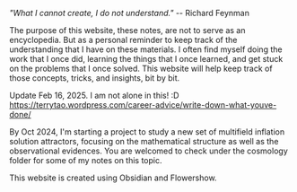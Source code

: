 *"What I cannot create, I do not understand."*  -- Richard Feynman

The purpose of this website, these notes, are not to serve as an encyclopedia. But as a personal reminder to keep track of the understanding that I have on these materials. I often find myself doing the work that I once did, learning the things that I once learned, and get stuck on the problems that I once solved. This website will help keep track of those concepts, tricks, and insights, bit by bit.

Update Feb 16, 2025. I am not alone in this! :D
https://terrytao.wordpress.com/career-advice/write-down-what-youve-done/

By Oct 2024, I'm starting a project to study a new set of multifield inflation solution attractors, focusing on the mathematical structure as well as the observational evidences. You are welcomed to check under the cosmology folder for some of my notes on this topic.

This website is created using Obsidian and Flowershow.
